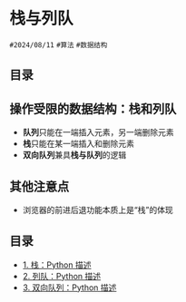 
# 栈与列队

`#2024/08/11` `#算法` `#数据结构` 


## 目录
<!-- toc -->
 ## 操作受限的数据结构：栈和列队 

- **队列**只能在一端插入元素，另一端删除元素
- **栈**只能在某一端插入和删除元素
- **双向队列**兼具**栈与队列**的逻辑


## 其他注意点

- 浏览器的前进后退功能本质上是“栈”的体现

## 目录

- [1. 栈：Python 描述](/post/56xq6epcey.html)
- [2. 列队：Python 描述](/post/6sg4gr0ddq.html)
- [3. 双向队列：Python 描述](/post/299lbpke7d.html)
